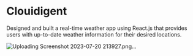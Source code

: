 # Clouidigent
Designed and built a real-time weather app using React.js that provides users with up-to-date weather information for their desired locations.

![Uploading Screenshot 2023-07-20 213927.png…]()
